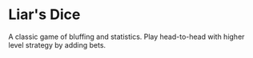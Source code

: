 # Liar's Dice
A classic game of bluffing and statistics. Play head-to-head with higher level
strategy by adding bets.

